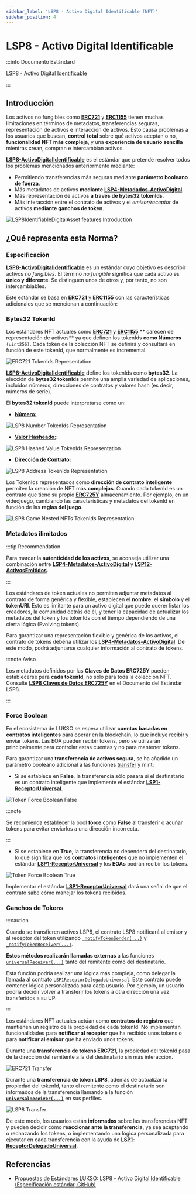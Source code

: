 ```yaml
---
sidebar_label: 'LSP8 - Activo Digital Identificable (NFT)'
sidebar_position: 4
---
```


# LSP8 - Activo Digital Identificable

:::info Documento Estándard

[LSP8 - Activo Digital Identificable](https://github.com/lukso-network/LIPs/blob/main/LSPs/LSP-8-IdentifiableDigitalAsset.md)

:::

## Introducción

Los activos no fungibles como **[ERC721](https://eips.ethereum.org/EIPS/eip-721)** y **[ERC1155](https://eips.ethereum.org/EIPS/eip-1155)** tienen muchas limitaciones en términos de metadatos, transferencias seguras, representación de activos e interacción de activos. Esto causa problemas a los usuarios que buscan, **control total** sobre qué activos aceptan o no, **funcionalidad NFT más compleja**, y una **experiencia de usuario sencilla** mientras crean, compran e intercambian activos.

**[LSP8-ActivoDigitalIdentificable](#)** es el estándar que pretende resolver todos los problemas mencionados anteriormente mediante:

- Permitiendo transferencias más seguras mediante **parámetro booleano de fuerza**.
- Más metadatos de activos **mediante [LSP4-Metadados-ActivoDigital](./LSP4-Digital-Asset-Metadata.md)**.
- Más representación de activos **a través de bytes32 tokenIds**.
- Más interacción entre el contrato de activos y el _emisor/receptor_ de activos **mediante ganchos de token**.

![LSP8IdentifiableDigitalAsset features Introduction](/img/standards/lsp8/lsp8-intro.jpeg)

## ¿Qué representa esta Norma?

### Especificación

**[LSP8-ActivoDigitalIdentificable](#)** es un estándar cuyo objetivo es describir activos _no fungibles_. El término _no fungible_ significa que cada activo es **único y diferente**. Se distinguen unos de otros y, por tanto, no son intercambiables.

Este estándar se basa en **[ERC721](https://eips.ethereum.org/EIPS/eip-20)** y **[ERC1155](https://eips.ethereum.org/EIPS/eip-777)** con las características adicionales que se mencionan a continuación:

### Bytes32 TokenId

Los estándares NFT actuales como **[ERC721](https://eips.ethereum.org/EIPS/eip-721)** y **[ERC1155](https://eips.ethereum.org/EIPS/eip-1155)** ** carecen de representación de activos** ya que definen los tokenIds **como Números** `(uint256)`. Cada token de la colección NFT se definirá y consultará en función de este tokenId, que normalmente es incremental.

![ERC721 TokenIds Representation](/img/standards/lsp8/erc721-tokenIds.jpeg)

**[LSP8-ActivoDigitalIdentificable](#)** define los tokenIds como **bytes32**. La elección de **bytes32 tokenIds** permite una amplia variedad de aplicaciones, incluidos números, direcciones de contratos y valores hash (es decir, números de serie).

El **bytes32 tokenId** puede interpretarse como un:

- <u><b>Número:</b></u>

![LSP8 Number TokenIds Representation](/img/standards/lsp8/lsp8-tokenId-number.jpeg)

- <u><b>Valor Hasheado:</b></u>:

![LSP8 Hashed Value TokenIds Representation](/img/standards/lsp8/lsp8-tokenId-hashed.jpeg)

- <u><b>Dirección de Contrato:</b></u>

![LSP8 Address TokenIds Representation](/img/standards/lsp8/lsp8-tokenId-address.jpeg)

Los TokenIds representados como **dirección de contrato inteligente** permiten la creación de NFT más **complejas**. Cuando cada tokenId es un contrato que tiene su propio **[ERC725Y](../lsp-background//erc725.md#erc725y---generic-data-keyvalue-store)** almacenamiento. Por ejemplo, en un videojuego, cambiando las características y metadatos del tokenId en función de las **reglas del juego**.

![LSP8 Game Nested NFTs TokenIds Representation](/img/standards/lsp8/lsp8-game.jpeg)

### Metadatos ilimitados

:::tip Recommendation

Para marcar la **autenticidad de los activos**, se aconseja utilizar una combinación entre **[LSP4-Metadatos-ActivoDigital](./LSP4-Digital-Asset-Metadata.md)** y **[LSP12-ActivosEmitidos](../universal-profile/lsp12-issued-assets.md)**.

:::

Los estándares de token actuales no permiten adjuntar metadatos al contrato de forma genérica y flexible, establecen el **nombre**, el **símbolo** y el **tokenURI**. Esto es limitante para un activo digital que puede querer listar los creadores, la comunidad detrás de él, y tener la capacidad de actualizar los metadatos del token y los tokenIds con el tiempo dependiendo de una cierta lógica (Evolving tokens).

Para garantizar una representación flexible y genérica de los activos, el contrato de tokens debería utilizar los **[LSP4-Metadatos-ActivoDigital](./LSP4-Digital-Asset-Metadata.md)**. De este modo, podrá adjuntarse cualquier información al contrato de tokens.

:::note Aviso

Los metadatos definidos por las **Claves de Datos ERC725Y** pueden establecerse para **cada tokenId**, no sólo para toda la colección NFT. Consulte **[LSP8 Claves de Datos ERC725Y](https://github.com/lukso-network/LIPs/blob/main/LSPs/LSP-8-IdentifiableDigitalAsset.md#erc725y-data-keys)** en el Documento del Estándar LSP8.

:::

### Force Boolean

En el ecosistema de LUKSO se espera utilizar **cuentas basadas en contratos inteligentes** para operar en la blockchain, lo que incluye recibir y enviar tokens. Las EOA pueden recibir tokens, pero se utilizarán principalmente para controlar estas cuentas y no para mantener tokens.

Para garantizar una **transferencia de activos segura**, se ha añadido un parámetro booleano adicional a las funciones [transfer](../smart-contracts//lsp8-identifiable-digital-asset.md#transfer) y mint:

- Si se establece en **False**, la transferencia sólo pasará si el destinatario es un contrato inteligente que implemente el estándar **[LSP1-ReceptorUniversal](../generic-standards/lsp1-universal-receiver.md)**.

![Token Force Boolean False](/img/standards/lsp7/tokens-force-false.jpeg)

:::note

Se recomienda establecer la bool **force** como **False** al transferir o acuñar tokens para evitar enviarlos a una dirección incorrecta.

:::

- Si se establece en **True**, la transferencia no dependerá del destinatario, lo que significa que los **contratos inteligentes** que no implementen el estándar **[LSP1-ReceptorUniversal](../generic-standards/lsp1-universal-receiver.md)** y los **EOAs** podrán recibir los tokens.

![Token Force Boolean True](/img/standards/lsp7/tokens-force-true.jpeg)

Implementar el estándar **[LSP1-ReceptorUniversal](../generic-standards/lsp1-universal-receiver.md)** dará una señal de que el contrato sabe cómo manejar los tokens recibidos.

### Ganchos de Tokens

:::caution

Cuando se transfieren activos LSP8, el contrato LSP8 notificará al emisor y al receptor del token utilizando [`_notifyTokenSender(...)`](../smart-contracts/lsp8-identifiable-digital-asset.md#_notifytokensender) y [`_notifyTokenReceiver(...)`](../smart-contracts/lsp8-identifiable-digital-asset.md#_notifytokenreceiver).

**Estos métodos realizarán llamadas externas** a las funciones [`universalReceiver(...)`](../smart-contracts/lsp0-erc725-account.md#universalreceiver) tanto del remitente como del destinatario.

Esta función podría realizar una lógica más compleja, como delegar la llamada al contrato `LSP1ReceptorDelegadoUniversal`. Este contrato puede contener lógica personalizada para cada usuario. Por ejemplo, un usuario podría decidir volver a transferir los tokens a otra dirección una vez transferidos a su UP.

:::

Los estándares NFT actuales actúan como **contratos de registro** que mantienen un registro de la propiedad de cada tokenId. No implementan funcionalidades para **notificar al receptor** que ha recibido unos tokens o para **notificar al emisor** que ha enviado unos tokens.

Durante una **transferencia de tokens ERC721**, la propiedad del tokenId pasa de la dirección del remitente a la del destinatario sin más interacción.

![ERC721 Transfer](/img/standards/lsp8/erc721-transfer.jpeg)

Durante una **transferencia de token LSP8**, además de actualizar la propiedad del tokenId, tanto el remitente como el destinatario son informados de la transferencia llamando a la función **[`universalReceiver(...)`](../generic-standards/lsp1-universal-receiver.md#lsp1---universal-receiver)** en sus perfiles.

![LSP8 Transfer](/img/standards/lsp8/lsp8-transfer.jpeg)

De este modo, los usuarios están **informados** sobre las transferencias NFT y pueden decidir cómo **reaccionar ante la transferencia**, ya sea aceptando o rechazando los tokens, o implementando una lógica personalizada para ejecutar en cada transferencia con la ayuda de **[LSP1-ReceptorDelegadoUniversal](../generic-standards/lsp1-universal-receiver-delegate.md)**.

## Referencias

- [Propuestas de Estándares LUKSO: LSP8 - Activo Digital Identificable (Especificación estándar, GitHub)](https://github.com/lukso-network/LIPs/blob/main/LSPs/LSP-8-IdentifiableDigitalAsset.md)